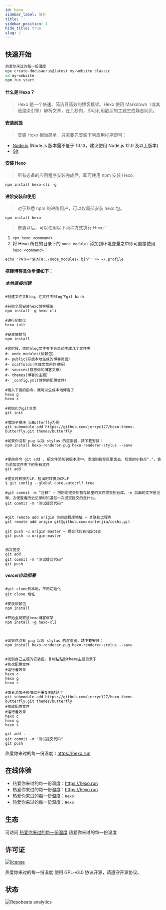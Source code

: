 ```yaml
---
id: hexo
sidebar_label: 简介
title: ''
sidebar_position: 1
hide_title: true
slug: /
---
```



## 快速开始

```bash
热爱你来过的每一份温度
npx create-docusaurus@latest my-website classic
cd my-website
npm run start
```

















#### 什么是 Hexo？
>Hexo 是一个快速、简洁且高效的博客框架。Hexo 使用 Markdown（或其他渲染引擎）解析文章，在几秒内，即可利用靓丽的主题生成静态网页。

#### 安装前提
>安装 Hexo 相当简单，只需要先安装下列应用程序即可：

- [Node.js](https://nodejs.org/en/) (Node.js 版本需不低于 10.13，建议使用 Node.js 12.0 及以上版本)
- [Git](https://git-scm.com)

#### 安装 Hexo
>所有必备的应用程序安装完成后，即可使用 npm 安装 Hexo。
```
npm install hexo-cli -g
```

#### 进阶安装和使用
>对于熟悉 npm 的进阶用户，可以仅局部安装 hexo 包。
```
npm install hexo
```

>安装以后，可以使用以下两种方式执行 Hexo：

1. `npx hexo <command>`
1. 将 Hexo 所在的目录下的 `node_modules` 添加到环境变量之中即可直接使用 `hexo <command>`：
```
echo 'PATH="$PATH:./node_modules/.bin"' >> ~/.profile
```


#### 搭建博客具体步骤如下：
##### 本地直接创建
```
#创建文件夹Blog，在文件夹Blog下git bash

#开始全局安装hexo博客框架
npm install -g hexo-cli

#进行初始化
hexo init

#安装依赖包
npm install

#这时候，你的blog文件夹下会自动生成几个文件夹
#- node_modules(依赖包）
#- public(存放本地生成的博客页面）
#- scaffolds(生成文章用的模板）
#- sources(存放你的博客文章）
#- themes(博客的主题）
#- _config.yml(博客的配置文件）

#输入下面的指令，就可以生成本地博客了
hexo g
hexo s

#初始化为git仓库
git init

#增加子模块 以Butterfly为例
git submodule add https://github.com/jerryc127/hexo-theme-butterfly.git themes/butterfly

#如果你沒有 pug 以及 stylus 的渲染器，請下載安裝：
npm install hexo-renderer-pug hexo-renderer-stylus --save


#使用命令 git add . 把文件添加到版本库中，添加到暂存区里面去，后面的小数点"."，意为添加文件夹下的所有文件
git add .

#提交时转换为LF，检出时转换为CRLF
$ git config --global core.autocrlf true

#git commit -m “注释” — 把刚刚提交到暂存区里的文件提交到仓库。-m 后面的文字是注释，方便查看历史记录时知道每一次提交提交的是什么。
git commit -m "测试提交代码"


#git remote add origin 你的远程库地址 — 关联到远程库
git remote add origin git@github.com:minterjia/ceshi.git

git push -u origin master — 提交代码到指定分支
git push -u origin master


再次提交
git add .
git commit -m "测试提交代码"
git push
```

##### vercel自动部署
```
#git clone到本地，不用初始化
git clone 地址

#安装依赖包
npm install

#开始全局安装hexo博客框架
npm install -g hexo-cli



#如果你沒有 pug 以及 stylus 的渲染器，請下載安裝：
npm install hexo-renderer-pug hexo-renderer-stylus --save


#找到自己主题的安装包，复制粘贴到theme主题目录下
#修改配置文件
#运行看效果
hexo c
hexo g
hexo s

#或者添加子模块就不要复制粘贴了
git submodule add https://github.com/jerryc127/hexo-theme-butterfly.git themes/butterfly
#修改配置文件
#运行看效果
hexo c
hexo g
hexo s

git add .
git commit -m "测试提交代码"
git push
```

















热爱你来过的每一份温度：<https://hexo.run>

## 在线体验

- 热爱你来过的每一份温度：<https://hexo.run>
- 热爱你来过的每一份温度：<https://hexo.run>
- 热爱你来过的每一份温度：`Hexo`
- 热爱你来过的每一份温度：`Hexo`

## 生态

可访问 [热爱你来过的每一份温度](https://hexo.run) 热爱你来过的每一份温度

## 许可证

[![license](https://img.shields.io/github/license/halo-dev/halo.svg?style=flat-square)](https://hexo.run)

热爱你来过的每一份温度 使用 GPL-v3.0 协议开源，请遵守开源协议。


## 状态
![Repobeats analytics](https://repobeats.axiom.co/api/embed/41b6237476ea746ba5de5ec795e3e802eab7767c.svg "Repobeats analytics image")